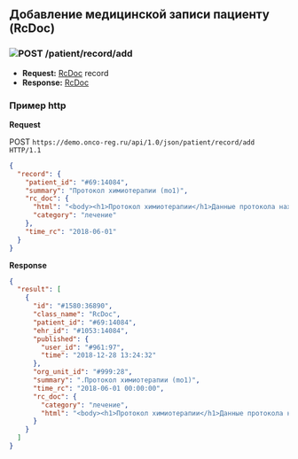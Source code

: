 ## Добавление медицинской записи пациенту (RcDoc)

### ![POST](../../../../img/post.png) /patient/record/add
* **Request:** [RcDoc](../../../../types/types.md#com.siams.med.api.Rc.RcDoc) record
* **Response:** [RcDoc](../../../../types/types.md#com.siams.med.api.Rc.RcDoc)

### Пример http
 
 **Request**
 
 POST `https://demo.onco-reg.ru/api/1.0/json/patient/record/add HTTP/1.1`
 ```json
 {
   "record": {
     "patient_id": "#69:14084",
     "summary": "Протокол химиотерапии (mo1)",
     "rc_doc": {
       "html": "<body><h1>Протокол химиотерапии</h1>Данные протокола находятся здесь</body>",
       "category": "лечение"
     },
     "time_rc": "2018-06-01"
   }
 }
 ```
 
 **Response**
 ```json
 {
   "result": [
     {
       "id": "#1580:36890",
       "class_name": "RcDoc",
       "patient_id": "#69:14084",
       "ehr_id": "#1053:14084",
       "published": {
         "user_id": "#961:97",
         "time": "2018-12-28 13:24:32"
       },
       "org_unit_id": "#999:28",
       "summary": ".Протокол химиотерапии (mo1)",
       "time_rc": "2018-06-01 00:00:00",
       "rc_doc": {
         "category": "лечение",
         "html": "<body><h1>Протокол химиотерапии</h1>Данные протокола находятся здесь</body>"
       }
     }
   ]
 }
 ```
 